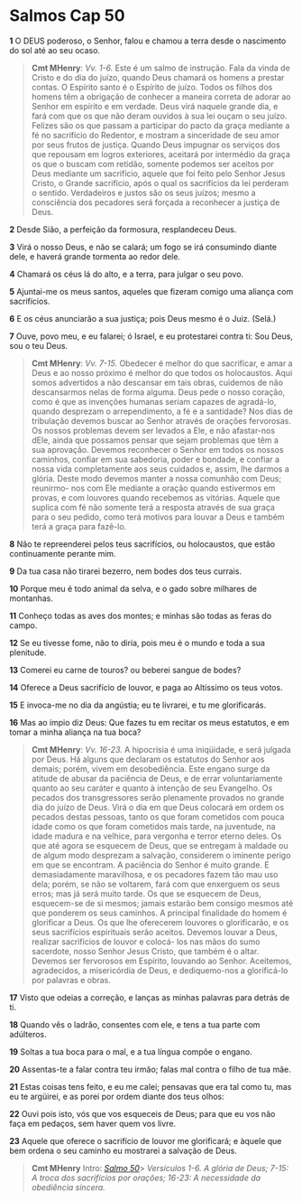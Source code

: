 # Salmos Cap 50

**1** 	O DEUS poderoso, o Senhor, falou e chamou a terra desde o nascimento do sol até ao seu ocaso.

> **Cmt MHenry**: *Vv. 1-6.* Este é um salmo de instrução. Fala da vinda de Cristo e do dia do juízo, quando Deus chamará os homens a prestar contas. O Espírito santo é o Espírito de juízo. Todos os filhos dos homens têm a obrigação de conhecer a maneira correta de adorar ao Senhor em espírito e em verdade. Deus virá naquele grande dia, e fará com que os que não deram ouvidos à sua lei ouçam o seu juízo. Felizes são os que passam a participar do pacto da graça mediante a fé no sacrifício do Redentor, e mostram a sinceridade de seu amor por seus frutos de justiça. Quando Deus impugnar os serviços dos que repousam em logros exteriores, aceitará por intermédio da graça os que o buscam com retidão, somente podemos ser aceitos por Deus mediante um sacrifício, aquele que foi feito pelo Senhor Jesus Cristo, o Grande sacrifício, após o qual os sacrifícios da lei perderam o sentido. Verdadeiros e justos são os seus juízos; mesmo a consciência dos pecadores será forçada a reconhecer a justiça de Deus.

**2** 	Desde Sião, a perfeição da formosura, resplandeceu Deus.

**3** 	Virá o nosso Deus, e não se calará; um fogo se irá consumindo diante dele, e haverá grande tormenta ao redor dele.

**4** 	Chamará os céus lá do alto, e a terra, para julgar o seu povo.

**5** 	Ajuntai-me os meus santos, aqueles que fizeram comigo uma aliança com sacrifícios.

**6** 	E os céus anunciarão a sua justiça; pois Deus mesmo é o Juiz. (Selá.)

**7** 	Ouve, povo meu, e eu falarei; ó Israel, e eu protestarei contra ti: Sou Deus, sou o teu Deus.

> **Cmt MHenry**: *Vv. 7-15.* Obedecer é melhor do que sacrificar, e amar a Deus e ao nosso próximo é melhor do que todos os holocaustos. Aqui somos advertidos a não descansar em tais obras, cuidemos de não descansarmos nelas de forma alguma. Deus pede o nosso coração, como é que as invenções humanas seriam capazes de agradá-lo, quando desprezam o arrependimento, a fé e a santidade? Nos dias de tribulação devemos buscar ao Senhor através de orações fervorosas. Os nossos problemas devem ser levados a Ele, e não afastar-nos dEle, ainda que possamos pensar que sejam problemas que têm a sua aprovação. Devemos reconhecer o Senhor em todos os nossos caminhos, confiar em sua sabedoria, poder e bondade, e confiar a nossa vida completamente aos seus cuidados e, assim, lhe darmos a glória. Deste modo devemos manter a nossa comunhão com Deus; reunirmo- nos com Ele mediante a oração quando estivermos em provas, e com louvores quando recebemos as vitórias. Aquele que suplica com fé não somente terá a resposta através de sua graça para o seu pedido, como terá motivos para louvar a Deus e também terá a graça para fazê-lo.

**8** 	Não te repreenderei pelos teus sacrifícios, ou holocaustos, que estão continuamente perante mim.

**9** 	Da tua casa não tirarei bezerro, nem bodes dos teus currais.

**10** 	Porque meu é todo animal da selva, e o gado sobre milhares de montanhas.

**11** 	Conheço todas as aves dos montes; e minhas são todas as feras do campo.

**12** 	Se eu tivesse fome, não to diria, pois meu é o mundo e toda a sua plenitude.

**13** 	Comerei eu carne de touros? ou beberei sangue de bodes?

**14** 	Oferece a Deus sacrifício de louvor, e paga ao Altíssimo os teus votos.

**15** 	E invoca-me no dia da angústia; eu te livrarei, e tu me glorificarás.

**16** 	Mas ao ímpio diz Deus: Que fazes tu em recitar os meus estatutos, e em tomar a minha aliança na tua boca?

> **Cmt MHenry**: *Vv. 16-23.* A hipocrisia é uma iniqüidade, e será julgada por Deus. Há alguns que declaram os estatutos do Senhor aos demais; porém, vivem em desobediência. Este engano surge da atitude de abusar da paciência de Deus, e de errar voluntariamente quanto ao seu caráter e quanto à intenção de seu Evangelho. Os pecados dos transgressores serão plenamente provados no grande dia do juízo de Deus. Virá o dia em que Deus colocará em ordem os pecados destas pessoas, tanto os que foram cometidos com pouca idade como os que foram cometidos mais tarde, na juventude, na idade madura e na velhice, para vergonha e terror eterno deles. Os que até agora se esquecem de Deus, que se entregam à maldade ou de algum modo desprezam a salvação, considerem o iminente perigo em que se encontram. A paciência do Senhor é muito grande. E demasiadamente maravilhosa, e os pecadores fazem tão mau uso dela; porém, se não se voltarem, fará com que enxerguem os seus erros; mas já será muito tarde. Os que se esquecem de Deus, esquecem-se de si mesmos; jamais estarão bem consigo mesmos até que ponderem os seus caminhos. A principal finalidade do homem é glorificar a Deus. Os que lhe oferecerem louvores o glorificarão, e os seus sacrifícios espirituais serão aceitos. Devemos louvar a Deus, realizar sacrifícios de louvor e colocá- los nas mãos do sumo sacerdote, nosso Senhor Jesus Cristo, que também é o altar. Devemos ser fervorosos em Espírito, louvando ao Senhor. Aceitemos, agradecidos, a misericórdia de Deus, e dediquemo-nos a glorificá-lo por palavras e obras.

**17** 	Visto que odeias a correção, e lanças as minhas palavras para detrás de ti.

**18** 	Quando vês o ladrão, consentes com ele, e tens a tua parte com adúlteros.

**19** 	Soltas a tua boca para o mal, e a tua língua compõe o engano.

**20** 	Assentas-te a falar contra teu irmão; falas mal contra o filho de tua mãe.

**21** 	Estas coisas tens feito, e eu me calei; pensavas que era tal como tu, mas eu te argüirei, e as porei por ordem diante dos teus olhos:

**22** 	Ouvi pois isto, vós que vos esqueceis de Deus; para que eu vos não faça em pedaços, sem haver quem vos livre.

**23** 	Aquele que oferece o sacrifício de louvor me glorificará; e àquele que bem ordena o seu caminho eu mostrarei a salvação de Deus.


> **Cmt MHenry** Intro: *[Salmo 50](../19A-Sl/50.md#0)*> *Versículos 1-6. A glória de Deus; 7-15: A troca dos sacrifícios por orações; 16-23: A necessidade da obediência sincera.*